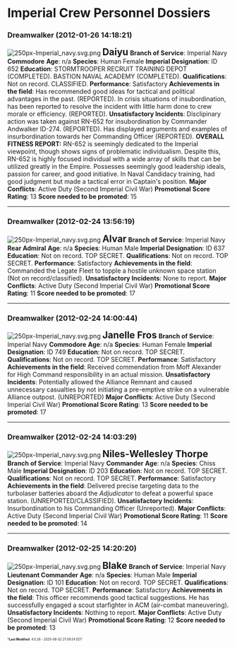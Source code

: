# Imperial Crew Personnel Dossiers

### **Dreamwalker** (2012-01-26 14:18:21)

![250px-Imperial_navy.svg.png](http://images4.wikia.nocookie.net/__cb20080904163333/starwars/images/thumb/1/12/Imperial_navy.svg/250px-Imperial_navy.svg.png)
**<span style="font-size: 1.50em;">Daiyu</span>**
**Branch of Service**: Imperial Navy
**Commodore**
**Age**: n/a
**Species**: Human Female
**Imperial Designation**: ID 652
**Education**: STORMTROOPER RECRUIT TRAINING DEPOT (COMPLETED). BASTION NAVAL ACADEMY (COMPLETED).
**Qualifications**: Not on record. CLASSIFIED.
**Performance**: Satisfactory
**Achievements in the field**: Has recommended good ideas for tactical and political advantages in the past. (REPORTED). In crisis situations of insubordination, has been reported to resolve the incident with little harm done to crew morale or efficiency. (REPORTED).
**Unsatisfactory Incidents**: Disclipinary action was taken against RN-652 for insubordination by Commander Andwalker ID-274. (REPORTED). Has displayed arguments and examples of insurbordination towards her Commanding Officer (REPORTED).
**OVERALL FITNESS REPORT:** RN-652 is seemingly dedicated to the Imperial viewpoint, though shows signs of problematic individualism. Despite this, RN-652 is highly focused individual with a wide array of skills that can be utilized greatly in the Empire. Possesses seemingly good leadership ideals, passion for career, and good initiative. In Naval Candidacy training, had good judgment but made a tactical error in Captain's position.
**Major Conflicts**: Active Duty (Second Imperial Civil War)
**Promotional Score Rating**: 13
**Score needed to be promoted**: 15

---

### **Dreamwalker** (2012-02-24 13:56:19)

![250px-Imperial_navy.svg.png](http://images4.wikia.nocookie.net/__cb20080904163333/starwars/images/thumb/1/12/Imperial_navy.svg/250px-Imperial_navy.svg.png)
**<span style="font-size: 1.50em;">Alvar</span>**
**Branch of Service**: Imperial Navy
**Rear Admiral**
**Age**: n/a
**Species**: Human Male
**Imperial Designation**: ID 637
**Education**: Not on record. TOP SECRET.
**Qualifications**: Not on record. TOP SECRET.
**Performance**: Satisfactory
**Achievements in the field**: Commanded the Legate Fleet to topple a hostile unknown space station (Not on record/classified).
**Unsatisfactory Incidents**: None to report.
**Major Conflicts**: Active Duty (Second Imperial Civil War)
**Promotional Score Rating**: 11
**Score needed to be promoted**: 17

---

### **Dreamwalker** (2012-02-24 14:00:44)

![250px-Imperial_navy.svg.png](http://images4.wikia.nocookie.net/__cb20080904163333/starwars/images/thumb/1/12/Imperial_navy.svg/250px-Imperial_navy.svg.png)
**<span style="font-size: 1.50em;">Janelle Fros</span>**
**Branch of Service**: Imperial Navy
**Commodore**
**Age**: n/a
**Species**: Human Female
**Imperial Designation**: ID 749
**Education**: Not on record. TOP SECRET.
**Qualifications**: Not on record. TOP SECRET.
**Performance**: Satisfactory
**Achievements in the field**: Received commendation from Moff Alexander for High Command responsibility in an actual mission.
**Unsatisfactory Incidents**: Potentially allowed the Alliance Remnant and caused unnecessary casualties by not initiating a pre-emptive strike on a vulnerable Alliance outpost. (UNREPORTED)
**Major Conflicts**: Active Duty (Second Imperial Civil War)
**Promotional Score Rating**: 13
**Score needed to be promoted**: 17

---

### **Dreamwalker** (2012-02-24 14:03:29)

![250px-Imperial_navy.svg.png](http://images4.wikia.nocookie.net/__cb20080904163333/starwars/images/thumb/1/12/Imperial_navy.svg/250px-Imperial_navy.svg.png)
**<span style="font-size: 1.50em;">Niles-Wellesley Thorpe</span>**
**Branch of Service**: Imperial Navy
**Commander**
**Age**: n/a
**Species**: Chiss Male
**Imperial Designation**: ID 203
**Education**: Not on record. TOP SECRET.
**Qualifications**: Not on record. TOP SECRET.
**Performance**: Satisfactory
**Achievements in the field**: Delivered precise targeting data to the turbolaser batteries aboard the *Adjudicator* to defeat a powerful space station. (UNREPORTED/CLASSIFIED).
**Unsatisfactory Incidents**: Insurbordination to his Commanding Officer (Unreported).
**Major Conflicts**: Active Duty (Second Imperial Civil War)
**Promotional Score Rating**: 11
**Score needed to be promoted**: 14

---

### **Dreamwalker** (2012-02-25 14:20:20)

![250px-Imperial_navy.svg.png](http://images4.wikia.nocookie.net/__cb20080904163333/starwars/images/thumb/1/12/Imperial_navy.svg/250px-Imperial_navy.svg.png)
**<span style="font-size: 1.50em;">Blake</span>**
**Branch of Service**: Imperial Navy
**Lieutenant Commander**
**Age**: n/a
**Species**: Human Male
**Imperial Designation**: ID 101
**Education**: Not on record. TOP SECRET.
**Qualifications**: Not on record. TOP SECRET.
**Performance**: Satisfactory
**Achievements in the field**: This officer recommends good tactical suggestions. He has successfully engaged a scout starfighter in ACM (air-combat maneuvering).
**Unsatisfactory Incidents**: Nothing to report.
**Major Conflicts**: Active Duty (Second Imperial Civil War)
**Promotional Score Rating**: 12
**Score needed to be promoted**: 13



<span style="font-size: 0.5em;">***Last Modified**: 4.0.28 - *2025-06-02 21:39:24 EDT*</span>